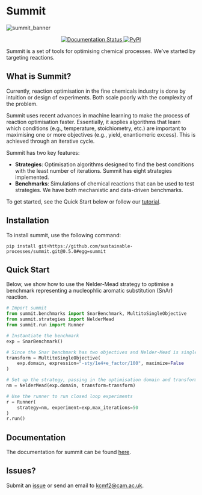 # Summit
![summit_banner](https://raw.githubusercontent.com/sustainable-processes/summit/master/docs/source/_static/banner_4.png)

<p align="center">
<a href='https://gosummit.readthedocs.io/en/latest/?badge=latest'>
    <img src='https://readthedocs.org/projects/gosummit/badge/?version=latest' alt='Documentation Status' />
</a>
<a href="https://pypi.org/project/nsummit/"><img alt="PyPI" src="https://img.shields.io/pypi/v/summit"></a>
</p>

Summit is a set of tools for optimising chemical processes. We’ve started by targeting reactions.

## What is Summit?
Currently, reaction optimisation in the fine chemicals industry is done by intuition or design of experiments.  Both scale poorly with the complexity of the problem. 

Summit uses recent advances in machine learning to make the process of reaction optimisation faster. Essentially, it applies algorithms that learn which conditions (e.g., temperature, stoichiometry, etc.) are important to maximising one or more objectives (e.g., yield, enantiomeric excess). This is achieved through an iterative cycle.

Summit has two key features:

- **Strategies**: Optimisation algorithms designed to find the best conditions with the least number of iterations. Summit has eight strategies implemented.
- **Benchmarks**: Simulations of chemical reactions that can be used to test strategies. We have both mechanistic and data-driven benchmarks.

To get started, see the Quick Start below or follow our [tutorial](https://gosummit.readthedocs.io/en/latest/tutorial.html). 

## Installation

To install summit, use the following command:

```pip install git+https://github.com/sustainable-processes/summit.git@0.5.0#egg=summit```

## Quick Start

Below, we show how to use the Nelder-Mead  strategy  to optimise a benchmark representing a nucleophlic aromatic substitution (SnAr) reaction.
```python
# Import summit
from summit.benchmarks import SnarBenchmark, MultitoSingleObjective
from summit.strategies import NelderMead
from summit.run import Runner

# Instantiate the benchmark
exp = SnarBenchmark()

# Since the Snar benchmark has two objectives and Nelder-Mead is single objective, we need a multi-to-single objective transform
transform = MultitoSingleObjective(
    exp.domain, expression="-sty/1e4+e_factor/100", maximize=False
)

# Set up the strategy, passing in the optimisation domain and transform
nm = NelderMead(exp.domain, transform=transform)

# Use the runner to run closed loop experiments
r = Runner(
    strategy=nm, experiment=exp,max_iterations=50
)
r.run()
```

## Documentation

The documentation for summit can be found [here](https://gosummit.readthedocs.io/en/latest/index.html).


## Issues?
Submit an [issue](https://github.com/sustainable-processes/summit/issues) or send an email to kcmf2@cam.ac.uk.

